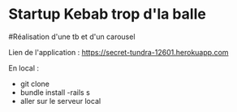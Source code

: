 # Startup Kebab trop d'la balle

#Réalisation d'une tb et d'un carousel 

Lien de l'application : https://secret-tundra-12601.herokuapp.com

En local : 
- git clone 
- bundle install
-rails s
- aller sur le serveur local



